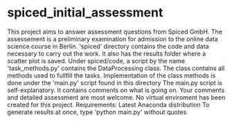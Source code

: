 # spiced_initial_assessment
This project aims to answer assessment questions from Spiced GmbH.
The assessement is a preliminary examination for admission to the online data science course in Berlin.
'spiced' directory contains the code and data necessary to carry out the work. 
It also has the results folder where a scatter plot is saved.
Under spiced/code, a script by the name 'task_methods.py' contains the DataProcessing class.
The class contains all methods used to fullfill the tasks.
Implementation of the class methods is done under the 'main.py' script found in this directory
The main.py script is self-explanatory. It contains comments on what is going on.
Your comments and detailed assessment are most welcome.
No virtual enviroment has been created for this project.
Requirements: Latest Anaconda distribution
To generate results at once, type 'python main.py' without quotes

